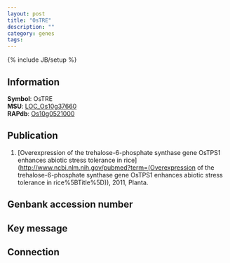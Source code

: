 ```yaml
---
layout: post
title: "OsTRE"
description: ""
category: genes
tags: 
---
```

{% include JB/setup %}

## Information
__Symbol__: OsTRE  
__MSU__: [LOC_Os10g37660](http://rice.plantbiology.msu.edu/cgi-bin/ORF_infopage.cgi?orf=LOC_Os10g37660)  
__RAPdb__: [Os10g0521000](http://rapdb.dna.affrc.go.jp/viewer/gbrowse_details/irgsp1?name=Os10g0521000)  

## Publication
1. [Overexpression of the trehalose-6-phosphate synthase gene OsTPS1 enhances abiotic stress tolerance in rice](http://www.ncbi.nlm.nih.gov/pubmed?term=(Overexpression of the trehalose-6-phosphate synthase gene OsTPS1 enhances abiotic stress tolerance in rice%5BTitle%5D)), 2011, Planta.

## Genbank accession number

## Key message

## Connection


